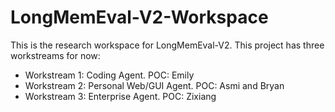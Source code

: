 # LongMemEval-V2-Workspace

This is the research workspace for LongMemEval-V2. This project has three workstreams for now:
* Workstream 1: Coding Agent. POC: Emily
* Workstream 2: Personal Web/GUI Agent. POC: Asmi and Bryan
* Workstream 3: Enterprise Agent. POC: Zixiang

